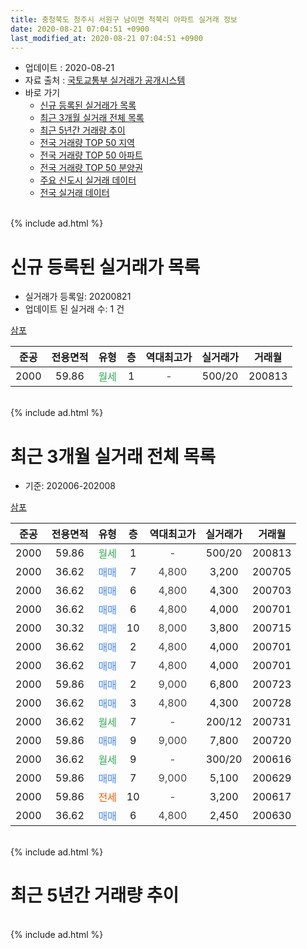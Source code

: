 ```yaml
---
title: 충청북도 청주시 서원구 남이면 척북리 아파트 실거래 정보
date: 2020-08-21 07:04:51 +0900
last_modified_at: 2020-08-21 07:04:51 +0900
---
```


* 업데이트 : 2020-08-21
* 자료 출처 : [국토교통부 실거래가 공개시스템](http://rt.molit.go.kr)
* 바로 가기
    * [신규 등록된 실거래가 목록](#신규-등록된-실거래가-목록)
    * [최근 3개월 실거래 전체 목록](#최근-3개월-실거래-전체-목록)
    * [최근 5년간 거래량 추이](#최근-5년간-거래량-추이)
    * [전국 거래량 TOP 50 지역](https://inasie.github.io/apt-trade-info/최근-3개월-전국에서-가장-거래가-많이-발생한-지역)
    * [전국 거래량 TOP 50 아파트](https://inasie.github.io/apt-trade-info/최근-3개월-전국에서-가장-거래가-많이-발생한-아파트)
    * [전국 거래량 TOP 50 분양권](https://inasie.github.io/apt-trade-info/최근-3개월-전국에서-가장-거래가-많이-발생한-분양권)
    * [주요 신도시 실거래 데이터](https://inasie.github.io/apt-trade-info/주요-신도시)
    * [전국 실거래 데이터](https://inasie.github.io/apt-trade-info/전국)
<br>
{% include ad.html %}
<br>

# 신규 등록된 실거래가 목록
* 실거래가 등록일: 20200821
* 업데이트 된 실거래 수: 1 건


[삼포](https://search.naver.com/search.naver?query=%EC%B6%A9%EC%B2%AD%EB%B6%81%EB%8F%84+%EC%B2%AD%EC%A3%BC%EC%8B%9C+%EC%84%9C%EC%9B%90%EA%B5%AC+%EB%82%A8%EC%9D%B4%EB%A9%B4+%EC%B2%99%EB%B6%81%EB%A6%AC+%EC%82%BC%ED%8F%AC)

|준공|전용면적|유형|층|역대최고가|실거래가|거래월|
|:---:|:---:|:---:|:---:|:---:|:---:|:---:|
|2000|59.86|<span style="color:#34a853">월세</span>|1|<span style="color:#444444">-</span>|500/20|200813|


<br>
{% include ad.html %}
<br>

# 최근 3개월 실거래 전체 목록
* 기준: 202006-202008


[삼포](https://search.naver.com/search.naver?query=%EC%B6%A9%EC%B2%AD%EB%B6%81%EB%8F%84+%EC%B2%AD%EC%A3%BC%EC%8B%9C+%EC%84%9C%EC%9B%90%EA%B5%AC+%EB%82%A8%EC%9D%B4%EB%A9%B4+%EC%B2%99%EB%B6%81%EB%A6%AC+%EC%82%BC%ED%8F%AC)

|준공|전용면적|유형|층|역대최고가|실거래가|거래월|
|:---:|:---:|:---:|:---:|:---:|:---:|:---:|
|2000|59.86|<span style="color:#34a853">월세</span>|1|<span style="color:#444444">-</span>|500/20|200813|
|2000|36.62|<span style="color:#4285f3">매매</span>|7|<span style="color:#444444">4,800</span>|3,200|200705|
|2000|36.62|<span style="color:#4285f3">매매</span>|6|<span style="color:#444444">4,800</span>|4,300|200703|
|2000|36.62|<span style="color:#4285f3">매매</span>|6|<span style="color:#444444">4,800</span>|4,000|200701|
|2000|30.32|<span style="color:#4285f3">매매</span>|10|<span style="color:#444444">8,000</span>|3,800|200715|
|2000|36.62|<span style="color:#4285f3">매매</span>|2|<span style="color:#444444">4,800</span>|4,000|200701|
|2000|36.62|<span style="color:#4285f3">매매</span>|7|<span style="color:#444444">4,800</span>|4,000|200701|
|2000|59.86|<span style="color:#4285f3">매매</span>|2|<span style="color:#444444">9,000</span>|6,800|200723|
|2000|36.62|<span style="color:#4285f3">매매</span>|3|<span style="color:#444444">4,800</span>|4,300|200728|
|2000|36.62|<span style="color:#34a853">월세</span>|7|<span style="color:#444444">-</span>|200/12|200731|
|2000|59.86|<span style="color:#4285f3">매매</span>|9|<span style="color:#444444">9,000</span>|7,800|200720|
|2000|36.62|<span style="color:#34a853">월세</span>|9|<span style="color:#444444">-</span>|300/20|200616|
|2000|59.86|<span style="color:#4285f3">매매</span>|7|<span style="color:#444444">9,000</span>|5,100|200629|
|2000|59.86|<span style="color:#ff5a00">전세</span>|10|<span style="color:#444444">-</span>|3,200|200617|
|2000|36.62|<span style="color:#4285f3">매매</span>|6|<span style="color:#444444">4,800</span>|2,450|200630|


<br>
{% include ad.html %}
<br>

# 최근 5년간 거래량 추이


<div style="width:100%;">
    <canvas id="deal_progress" height="200"></canvas>
</div>

<script>
new Chart(document.getElementById("deal_progress"), {
    type: 'line',
    data: {
        labels: ['201508','201509','201510','201511','201512','201601','201602','201603','201604','201605','201606','201607','201608','201609','201610','201611','201612','201701','201702','201703','201704','201705','201706','201707','201708','201709','201710','201711','201712','201801','201802','201803','201804','201805','201806','201807','201808','201809','201810','201811','201812','201901','201902','201903','201904','201905','201906','201907','201908','201909','201910','201911','201912','202001','202002','202003','202004','202005','202006','202007','202008'],
        datasets: [{
            label: '매매',
            pointRadius: 1,
            data: [23, 16, 29, 6, 16, 24, 6, 5, 9, 32, 6, 13, 15, 4, 3, 11, 6, 9, 3, 11, 3, 2, 0, 8, 2, 10, 0, 0, 0, 6, 1, 8, 3, 5, 2, 6, 1, 0, 0, 0, 4, 2, 1, 10, 2, 2, 0, 11, 3, 0, 2, 2, 3, 2, 4, 3, 10, 4, 2, 9, 0],
            borderColor: "rgba(255, 201, 14, 1)",
            backgroundColor: "rgba(255, 201, 14, 0.5)",
            fill: false,
            lineTension: 0
        },{
            label: '전월세',
            pointRadius: 1,
            data: [14, 4, 6, 4, 2, 2, 3, 2, 0, 3, 3, 6, 0, 2, 2, 0, 0, 0, 1, 1, 3, 4, 4, 4, 4, 4, 5, 5, 2, 0, 6, 5, 5, 4, 5, 6, 4, 2, 1, 2, 5, 1, 5, 0, 6, 2, 2, 2, 3, 2, 5, 3, 1, 1, 4, 1, 2, 2, 2, 1, 1],
            borderColor: "rgba(0, 141, 185, 1)",
            backgroundColor: "rgba(0, 141, 185, 0.5)",
            fill: false,
            lineTension: 0
        }
        ]
    },
    options: {
        responsive: true,
        title: {
            display: false
        },
        tooltips: {
            mode: 'index',
            intersect: false
        },
        hover: {
            mode: 'nearest',
            intersect: true
        },
        scales: {
            xAxes: [{
                display: true,
                scaleLabel: {
                    display: true,
                    labelString: '년/월'
                }
            }],
            yAxes: [{
                display: true,
                ticks: {
                    suggestedMin: 0,
                },
                scaleLabel: {
                    display: true,
                    labelString: '실거래 수'
                }
            }]
        }
    }
});

</script>


<br>
{% include ad.html %}
<br>

